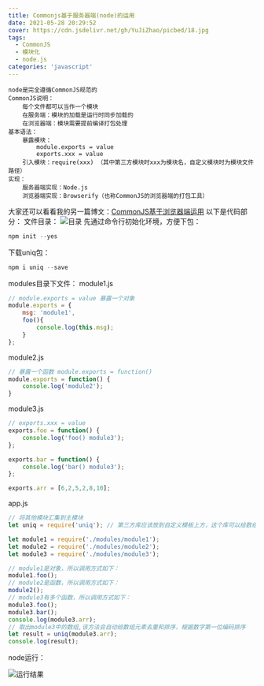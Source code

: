 ```yaml
---
title: Commonjs基于服务器端(node)的运用
date: 2021-05-28 20:29:52
cover: https://cdn.jsdelivr.net/gh/YuJiZhao/picbed/18.jpg
tags: 
  - CommonJS
  - 模块化
  - node.js
categories: 'javascript'
---
```


    node是完全遵循CommonJS规范的
    CommonJS说明：
        每个文件都可以当作一个模块
        在服务端：模块的加载是运行时同步加载的
        在浏览器端：模块需要提前编译打包处理
    基本语法：
        暴露模块：
            module.exports = value
            exports.xxx = value
        引入模块：require(xxx) （其中第三方模块时xxx为模块名，自定义模块时为模块文件路径）
    实现：
        服务器端实现：Node.js
        浏览器端实现：Browserify（也称CommonJS的浏览器端的打包工具）
 大家还可以看看我的另一篇博文：[CommonJS基于浏览器端运用](https://blog.csdn.net/tongkongyu/article/details/117381504?spm=1001.2014.3001.5501)
 以下是代码部分：
 文件目录：
 ![目录](https://img-blog.csdnimg.cn/20210528202237452.png?x-oss-process=image/watermark,type_ZmFuZ3poZW5naGVpdGk,shadow_10,text_aHR0cHM6Ly9ibG9nLmNzZG4ubmV0L3Rvbmdrb25neXU=,size_16,color_FFFFFF,t_70)
先通过命令行初始化环境，方便下包：

```javascript
npm init --yes
```
下载uniq包：

```javascript
npm i uniq --save
```
modules目录下文件：
module1.js

```javascript
// module.exports = value 暴露一个对象
module.exports = {
    msg: 'module1',
    foo(){
        console.log(this.msg);
    }
};
```
module2.js

```javascript
// 暴露一个函数 module.exports = function()
module.exports = function() {
    console.log('module2');
}
```
module3.js

```javascript
// exports.xxx = value
exports.foo = function() {
    console.log('foo() module3');
};

exports.bar = function() {
    console.log('bar() module3');
};

exports.arr = [6,2,5,2,8,10];
```
app.js

```javascript
// 将其他模块汇集到主模块
let uniq = require('uniq'); // 第三方库应该放到自定义模板上方，这个库可以给数组排序并且去重

let module1 = require('./modules/module1');
let module2 = require('./modules/module2');
let module3 = require('./modules/module3');

// module1是对象，所以调用方式如下：
module1.foo();
// module2是函数，所以调用方式如下：
module2();
// module3有多个函数，所以调用方式如下：
module3.foo();
module3.bar();
console.log(module3.arr);
// 取出module3中的数组,该方法会自动给数组元素去重和排序，根据数字第一位编码排序
let result = uniq(module3.arr);
console.log(result);
```
node运行：

![运行结果](https://img-blog.csdnimg.cn/20210528202900396.png?x-oss-process=image/watermark,type_ZmFuZ3poZW5naGVpdGk,shadow_10,text_aHR0cHM6Ly9ibG9nLmNzZG4ubmV0L3Rvbmdrb25neXU=,size_16,color_FFFFFF,t_70)